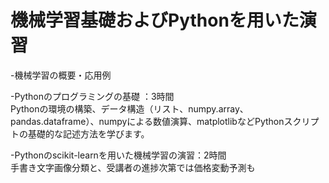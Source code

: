 ﻿# 機械学習基礎およびPythonを用いた演習

-機械学習の概要・応用例  

-Pythonのプログラミングの基礎 ：3時間  
Pythonの環境の構築、データ構造（リスト、numpy.array、pandas.dataframe）、numpyによる数値演算、matplotlibなどPythonスクリプトの基礎的な記述方法を学びます。

-Pythonのscikit-learnを用いた機械学習の演習：2時間  
手書き文字画像分類と、受講者の進捗次第では価格変動予測も
